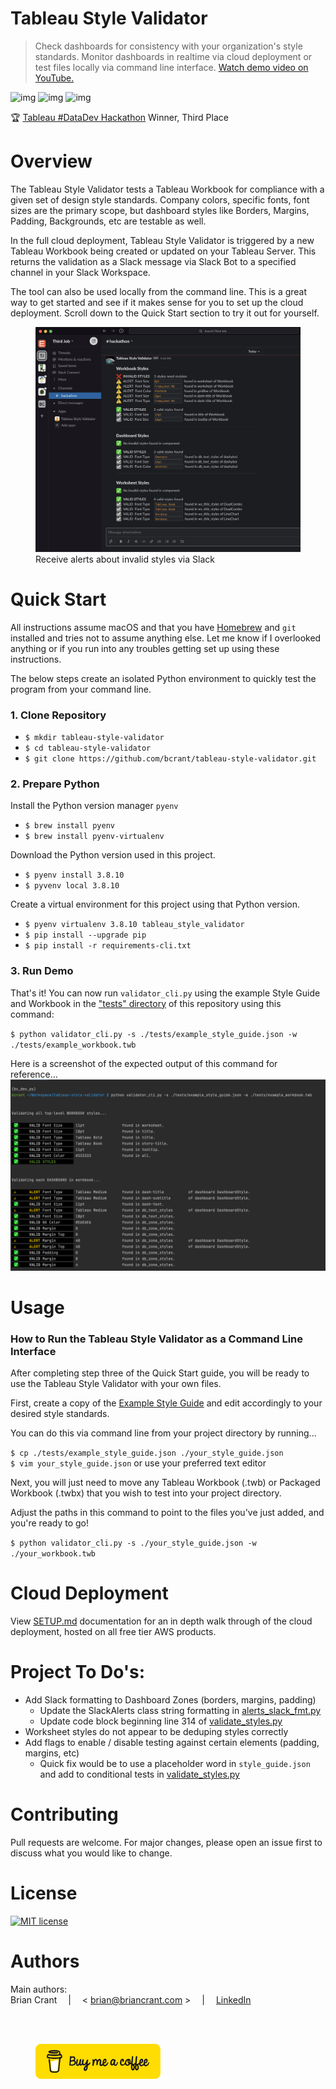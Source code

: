 # Tableau Style Validator
> Check dashboards for consistency with your organization's style standards. Monitor dashboards in realtime via cloud deployment or test files locally via command line interface. [Watch demo video on YouTube.](https://www.youtube.com/watch?v=4to2ln6pME8)

![img](https://img.shields.io/badge/Made%20with-Python-1f425f.svg) ![img](https://img.shields.io/badge/style-API-E97627?label=Tableau&logo=Tableau) ![img](https://img.shields.io/badge/style-API-4A154B?label=Slack&logo=Slack)  

🏆 [Tableau #DataDev Hackathon](https://datadev-hackathon.devpost.com/project-gallery) Winner, Third Place  


# Overview
The Tableau Style Validator tests a Tableau Workbook for compliance with a given set of design style standards. Company colors, specific fonts, font sizes are the primary scope, but dashboard styles like Borders, Margins, Padding, Backgrounds, etc are testable as well.

In the full cloud deployment, Tableau Style Validator is triggered by a new Tableau Workbook being created 
or updated on your Tableau Server. This returns the validation as a Slack message via Slack Bot to a specified channel in your Slack Workspace. 

The tool can also be used locally from the command line. This is a great way to get started and see if it makes sense for you to set up the cloud deployment. Scroll down to the Quick Start section to try it out for yourself.

<figure>
    <a href="https://www.youtube.com/watch?v=4to2ln6pME8">
        <img src="./documentation/images/slack_alert_redesign.png" alt="Tableau Style Validator Slack" />
    </a>
    <figcaption>Receive alerts about invalid styles via Slack</figcaption>
</figure>


# Quick Start
All instructions assume macOS and that you have [Homebrew](https://brew.sh/) and `git` installed and tries not to assume anything else. Let me know if I overlooked anything or if you run into any troubles getting set up using these instructions.

The below steps create an isolated Python environment to quickly test the program from your command line. 

### 1. Clone Repository
- `$ mkdir tableau-style-validator`
- `$ cd tableau-style-validator`
- `$ git clone https://github.com/bcrant/tableau-style-validator.git` 

### 2. Prepare Python
Install the Python version manager `pyenv`
- `$ brew install pyenv`
- `$ brew install pyenv-virtualenv`
  
Download the Python version used in this project.
- `$ pyenv install 3.8.10`
- `$ pyvenv local 3.8.10`

Create a virtual environment for this project using that Python version.
- `$ pyenv virtualenv 3.8.10 tableau_style_validator`
- `$ pip install --upgrade pip`
- `$ pip install -r requirements-cli.txt`

### 3. Run Demo
That's it! You can now run `validator_cli.py` using the example Style Guide and Workbook in the 
["tests" directory](./tests) of this repository using this command:

`$ python validator_cli.py -s ./tests/example_style_guide.json -w ./tests/example_workbook.twb`

Here is a screenshot of the expected output of this command for reference...
![CLI Output](./documentation/images/CLI_Output.png)


# Usage
### How to Run the Tableau Style Validator as a Command Line Interface

After completing step three of the Quick Start guide, you will be ready to use the Tableau Style Validator with your own files.

First, create a copy of the [Example Style Guide](./tests/example_style_guide.json) and edit accordingly to your desired style standards. 
  
You can do this via command line from your project directory by running...

`$ cp ./tests/example_style_guide.json ./your_style_guide.json`  
`$ vim your_style_guide.json` or use your preferred text editor

Next, you will just need to move any Tableau Workbook (.twb) or Packaged Workbook (.twbx) that you wish to test into your project directory.

Adjust the paths in this command to point to the files you've just added, and you're ready to go!

`$ python validator_cli.py -s ./your_style_guide.json -w ./your_workbook.twb`


# Cloud Deployment
View [SETUP.md](./documentation/SETUP.md) documentation for an in depth walk through of the cloud deployment, hosted on all free tier AWS products.


# Project To Do's:
- Add Slack formatting to Dashboard Zones (borders, margins, padding)
    - Update the SlackAlerts class string formatting in 
      [alerts_slack_fmt.py](./lib/alerts_slack_fmt.py)
    - Update code block beginning line 314 of 
      [validate_styles.py](./lib/validate_styles.py) 
- Worksheet styles do not appear to be deduping styles correctly
- Add flags to enable / disable testing against certain elements (padding, margins, etc)
    - Quick fix would be to use a placeholder word in `style_guide.json`
      and add to conditional tests in [validate_styles.py](./lib/validate_styles.py)


# Contributing  
Pull requests are welcome. For major changes, please open an issue first to discuss what you would like to change.  


# License  
[![MIT license](https://img.shields.io/badge/License-MIT-blue.svg)](https://choosealicense.com/licenses/mit/)  


# Authors
Main authors:  
Brian Crant &emsp;|&emsp; < brian@briancrant.com > &emsp;|&emsp; [LinkedIn](https://www.linkedin.com/in/briancrant/)

<br><br>
<figure>
    <a href="https://paypal.me/briancrant?locale.x=en_US"> 
        <img src="./documentation/images/bmc-button.png" alt="Buy me a coffee" width="200" />
    </a>
</figure>

<br><br>
